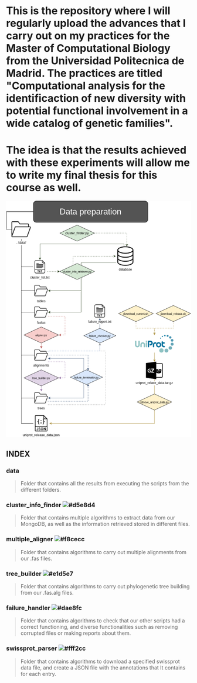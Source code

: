 
# This is the repository where I will regularly upload the advances that I carry out on my practices for the Master of Computational Biology from the Universidad Politecnica de Madrid. The practices are titled "Computational analysis for the identificaction of new diversity with potential functional involvement in a wide catalog of genetic families".
# The idea is that the results achieved with these experiments will allow me to write my final thesis for this course as well.

![Data preparation flowchart](data_preparation_flowchart.png)

## INDEX

### data
> Folder that contains all the results from executing the scripts from the different folders.

### cluster_info_finder  ![#d5e8d4](https://placehold.it/15/d5e8d4/000000?text=+)
> Folder that contains multiple algorithms to extract data from our MongoDB, as well as the information retrieved stored in different files.

### multiple_aligner ![#f8cecc](https://placehold.it/15/f8cecc/000000?text=+) 
> Folder that contains algorithms to carry out multiple alignments from our <fasta>.fas files.
  
### tree_builder ![#e1d5e7](https://placehold.it/15/e1d5e7/000000?text=+)
> Folder that contains algorithms to carry out phylogenetic tree building from our <alignment>.fas.alg files.
  
### failure_handler ![#dae8fc](https://placehold.it/15/dae8fc/000000?text=+)
> Folder that contains algorithms to check that our other scripts had a correct functioning, and diverse functionalities such as removing corrupted files or making reports about them.

### swissprot_parser ![#fff2cc](https://placehold.it/15/fff2cc/000000?text=+) 
> Folder that contains algorithms to download a specified swissprot data file, and create a JSON file with the annotations that It contains for each entry.
